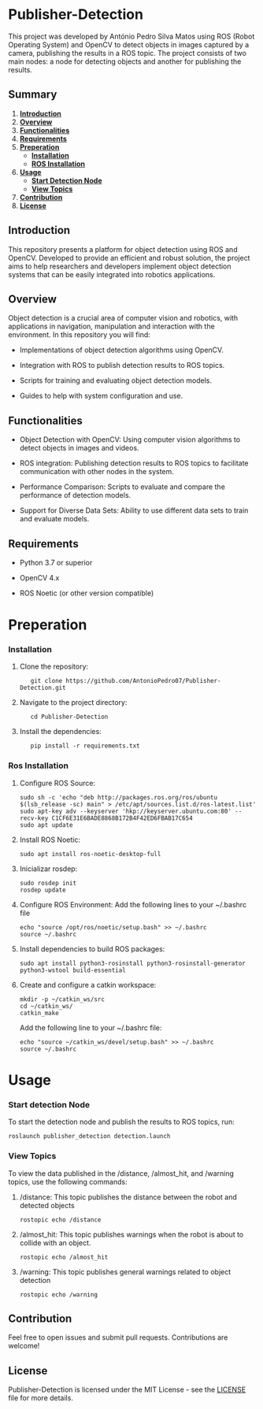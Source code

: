 # Publisher-Detection

This project was developed by António Pedro Silva Matos using ROS (Robot Operating System) and OpenCV to detect objects in images captured by a camera, publishing the results in a ROS topic. The project consists of two main nodes: a node for detecting objects and another for publishing the results.

## Summary

1. [**Introduction**](#introduction)
2. [**Overview**](#overview)
3. [**Functionalities**](#functionalities)
4. [**Requirements**](#requirements)
5. [**Preperation**](#preperation)
   - [**Installation**](#installation)
   - [**ROS Installation**](#ros-installation)
6. [**Usage**](#usage)
   - [**Start Detection Node**](#start-detection-node)
   - [**View Topics**](#view-topics)
7. [**Contribution**](#contribution)
8. [**License**](#license)

## Introduction

This repository presents a platform for object detection using ROS and OpenCV. Developed to provide an efficient and robust solution, the project aims to help researchers and developers implement object detection systems that can be easily integrated into robotics applications.

## Overview

Object detection is a crucial area of ​​computer vision and robotics, with applications in navigation, manipulation and interaction with the environment. In this repository you will find:

   - Implementations of object detection algorithms using OpenCV.
     
   - Integration with ROS to publish detection results to ROS topics.
     
   - Scripts for training and evaluating object detection models.
     
   - Guides to help with system configuration and use.

## Functionalities

- Object Detection with OpenCV: Using computer vision algorithms to detect objects in images and videos.
  
- ROS integration: Publishing detection results to ROS topics to facilitate communication with other nodes in the system.
  
- Performance Comparison: Scripts to evaluate and compare the performance of detection models.
  
- Support for Diverse Data Sets: Ability to use different data sets to train and evaluate models.

## Requirements

- Python 3.7 or superior

- OpenCV 4.x

- ROS Noetic (or other version compatible)

# Preperation

### Installation

1. Clone the repository:
   ```
      git clone https://github.com/AntonioPedro07/Publisher-Detection.git
   ```

2. Navigate to the project directory:
   ```
      cd Publisher-Detection
   ```

3. Install the dependencies:
   ```
      pip install -r requirements.txt
   ```

### Ros Installation

1. Configure ROS Source:
   ```
   sudo sh -c 'echo "deb http://packages.ros.org/ros/ubuntu $(lsb_release -sc) main" > /etc/apt/sources.list.d/ros-latest.list'
   sudo apt-key adv --keyserver 'hkp://keyserver.ubuntu.com:80' --recv-key C1CF6E31E6BADE8868B172B4F42ED6FBAB17C654
   sudo apt update
   ```

2. Install ROS Noetic:
   ```
   sudo apt install ros-noetic-desktop-full
   ```

3. Inicializar rosdep:
   ```
   sudo rosdep init
   rosdep update
   ```

4. Configure ROS Environment:
   Add the following lines to your ~/.bashrc file
   ```
   echo "source /opt/ros/noetic/setup.bash" >> ~/.bashrc
   source ~/.bashrc
   ```

5. Install dependencies to build ROS packages:
   ```
   sudo apt install python3-rosinstall python3-rosinstall-generator python3-wstool build-essential
   ```

6. Create and configure a catkin workspace:
   ```
   mkdir -p ~/catkin_ws/src
   cd ~/catkin_ws/
   catkin_make
   ```
   Add the following line to your ~/.bashrc file:
   ```
   echo "source ~/catkin_ws/devel/setup.bash" >> ~/.bashrc
   source ~/.bashrc
   ```

# Usage

### Start detection Node

To start the detection node and publish the results to ROS topics, run:
```
roslaunch publisher_detection detection.launch
```

### View Topics

To view the data published in the /distance, /almost_hit, and /warning topics, use the following commands:

1. /distance: This topic publishes the distance between the robot and detected objects
   ```
   rostopic echo /distance
   ```

2. /almost_hit: This topic publishes warnings when the robot is about to collide with an object.
   ```
   rostopic echo /almost_hit
   ```

3. /warning: This topic publishes general warnings related to object detection
   ```
   rostopic echo /warning
   ```

## Contribution

Feel free to open issues and submit pull requests. Contributions are welcome!

## License

Publisher-Detection is licensed under the MIT License - see the [LICENSE](https://github.com/AntonioPedro07/YoloKeras-Detection/blob/main/LICENSE) file for more details.
